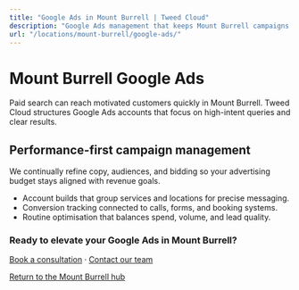 ```yaml
---
title: "Google Ads in Mount Burrell | Tweed Cloud"
description: "Google Ads management that keeps Mount Burrell campaigns efficient and measurable."
url: "/locations/mount-burrell/google-ads/"
---
```


# Mount Burrell Google Ads

Paid search can reach motivated customers quickly in Mount Burrell. Tweed Cloud structures Google Ads accounts that focus on high-intent queries and clear results.

## Performance-first campaign management

We continually refine copy, audiences, and bidding so your advertising budget stays aligned with revenue goals.

- Account builds that group services and locations for precise messaging.
- Conversion tracking connected to calls, forms, and booking systems.
- Routine optimisation that balances spend, volume, and lead quality.

### Ready to elevate your Google Ads in Mount Burrell?

[Book a consultation](/consultation/) · [Contact our team](/contact/)

[Return to the Mount Burrell hub](/locations/mount-burrell/)
